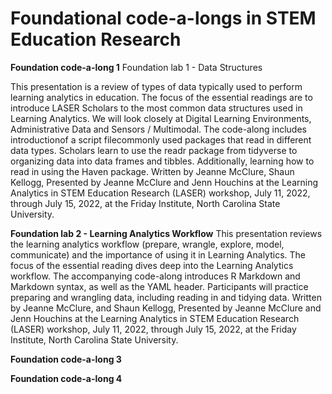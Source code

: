 
# Foundational code-a-longs in STEM Education Research


**Foundation code-a-long 1** Foundation lab 1 - Data Structures

This presentation is a review of types of data typically used to perform learning analytics in education. The focus of the essential readings are to introduce LASER Scholars to the most common data structures used in Learning Analytics. We will look closely at Digital Learning Environments, Administrative Data and Sensors / Multimodal. 
The code-along includes introductionof a script filecommonly used packages that read in different data types. Scholars learn to use the readr package from tidyverse to organizing data into data frames and tibbles. Additionally, learning how to read in using the Haven package.  Written by Jeanne McClure, Shaun Kellogg, Presented by Jeanne McClure and Jenn Houchins  at the Learning Analytics in STEM Education Research (LASER) workshop, July 11, 2022, through July 15, 2022, at the Friday Institute, North Carolina State University.



**Foundation lab 2 - Learning Analytics Workflow**
This presentation reviews the learning analytics workflow (prepare, wrangle, explore, model, communicate) and the importance of using it in Learning Analytics. The focus of the essential reading dives deep into the Learning Analytics workflow.
 The accompanying code-along introduces R Markdown and Markdown syntax, as well as the YAML header. Participants will practice preparing and wrangling data, including reading in and tidying data. Written by Jeanne McClure, and Shaun Kellogg, Presented by Jeanne McClure and Jenn Houchins at the Learning Analytics in STEM Education Research (LASER) workshop, July 11, 2022, through July 15, 2022, at the Friday Institute, North Carolina State University.

**Foundation code-a-long 3**

**Foundation code-a-long 4**
